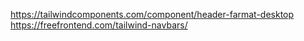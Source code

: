 https://tailwindcomponents.com/component/header-farmat-desktop
https://freefrontend.com/tailwind-navbars/
